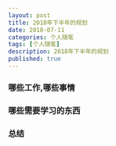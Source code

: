 ```yaml
---
layout: post
title: 2018年下半年的规划
date: 2018-07-11
categories: 个人随笔
tags: [个人随笔]
description: 2018年下半年的规划
published: true
---
```


### 哪些工作,哪些事情

### 哪些需要学习的东西

### 总结